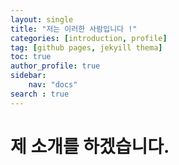 ```yaml
---
layout: single
title: "저는 이러한 사람입니다 !"
categories: [introduction, profile]
tag: [github pages, jekyill thema]
toc: true
author_profile: true
sidebar:
    nav: "docs"
search : true
---
```


# 제 소개를 하겠습니다.
